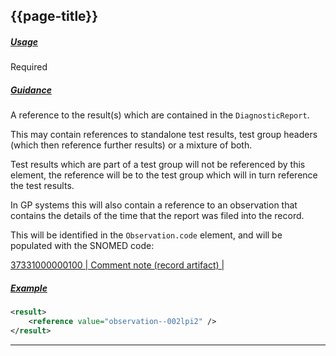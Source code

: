 ## {{page-title}}

<h5><ins>Usage</ins></h5>

<span class="mro-circle required" title="Required"></span> Required


<h5><ins>Guidance</ins></h5>

A reference to the result(s) which are contained in the `DiagnosticReport`.

This may contain references to standalone test results, test group headers (which then reference further results) or a mixture of both.

Test results which are part of a test group will not be referenced by this element, the reference will be to the test group which will in turn reference the test results.

In GP systems this will also contain a reference to an observation that contains the details of the time that the report was filed into the record. 

This will be identified in the `Observation.code` element, and will be populated with the SNOMED code:


<i class="fa fa-link"></i> [37331000000100 | Comment note (record artifact) |](https://termbrowser.nhs.uk/?perspective=full&conceptId1=37331000000100)

<h5><ins>Example</ins></h5>

```xml
<result>
    <reference value="observation--002lpi2" />
</result>
```

---